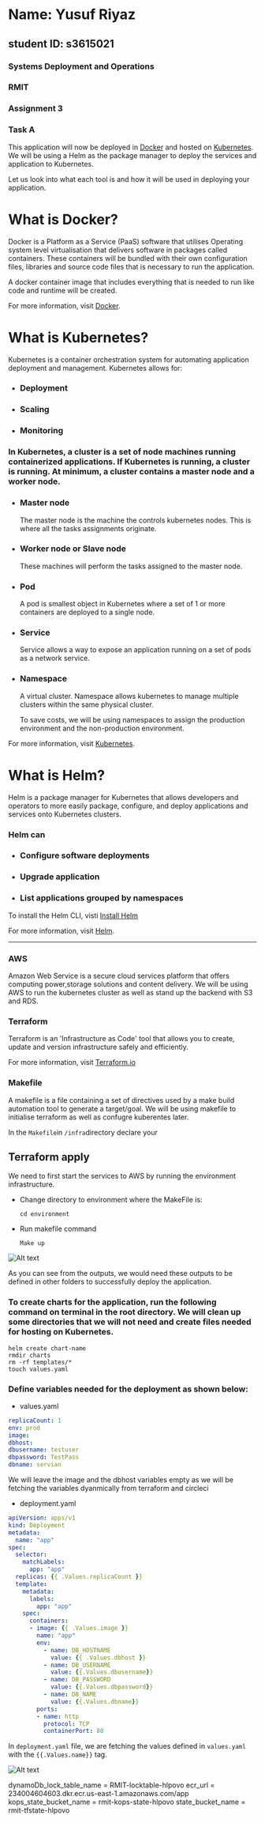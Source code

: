 # Name: Yusuf Riyaz
## student ID: s3615021

### Systems Deployment and Operations
### RMIT
### Assignment 3
### Task A
This application will now be deployed in [Docker](https://www.docker.com/) and hosted on [Kubernetes](https://kubernetes.io/). We will be using a Helm as the package manager to deploy the services  and application to Kubernetes. 

Let us look into what each tool is and how it will be used in deploying your application.


# What is Docker?

Docker is a Platform as a Service (PaaS) software that utilises Operating system level virtualisation that delivers software in packages called containers. These containers will be bundled with their own configuration files, libraries and source code files that is necessary to run the application. 

A docker container image that includes everything that is needed to run like code and runtime will be created.

For more information, visit [Docker](https://www.docker.com/).

# What is Kubernetes?

Kubernetes is a container orchestration system for automating application deployment and management. Kubernetes allows for:
* ### Deployment
* ### Scaling
* ### Monitoring

### In Kubernetes, a cluster is a set of node machines running containerized applications. If Kubernetes is running, a cluster is running. At minimum, a cluster contains a master node and a worker node. 

* ### Master node

     The master node is the machine the controls  kubernetes nodes. This is where all the tasks assignments originate.

 * ### Worker node or Slave node

     These machines will perform the tasks assigned to the master node.

  * ### Pod 

     A pod is smallest object in Kubernetes where a set of 1 or more containers are deployed to a single node.

  * ### Service

     Service allows a way to expose an application running on a set of pods as a network service.

  * ### Namespace
  
     A virtual cluster. Namespace allows kubernetes to manage multiple clusters within the same physical cluster.

     To save costs, we will be using namespaces to assign the production environment and the non-production environment.


For more information, visit [Kubernetes](https://kubernetes.io/).


#  What is Helm?
Helm is a package manager for Kubernetes that allows developers and operators to more easily package, configure, and deploy applications and services onto Kubernetes clusters.

### Helm can 

* ### Configure software deployments
* ### Upgrade application
* ### List applications grouped by namespaces

To install the Helm CLI, visti [Install Helm](https://helm.sh/docs/intro/install/)


For more information, visit [Helm](https://helm.sh/docs/).
__________________________________________________________________________________





### AWS 
Amazon Web Service is a secure cloud services platform that offers computing power,storage solutions and content delivery.
We will be using AWS to run the kubernetes cluster as well as stand up the backend with S3 and RDS.

### Terraform
Terraform is an 'Infrastructure as Code' tool that allows you to create, update and version infrastructure safely and efficiently.

For more information, visit [Terraform.io](https://www.terraform.io/intro/index.html)


### Makefile
A makefile is a file containing a set of directives used by a make build automation tool to generate a target/goal. We will be using makefile to initialise terraform as well as confugre kuberentes later.


In the `Makefile`in `/infra`directory declare your 


## Terraform apply

We need to first start the services to AWS by running the environment infrastructure.

* Change directory to environment where the MakeFile is:

     `cd environment`

* Run makefile command 

    `Make up`

![Alt text](/screenshots/makeup.png?raw=true )

As you can see from the outputs, we would need these outputs to be defined in other folders to successfully deploy the application.





### To create charts for the application, run the following command on terminal in the root directory. We will clean up some directories that we will not need and create files needed for hosting on Kubernetes.

```
helm create chart-name
rmdir charts
rm -rf templates/*
touch values.yaml

```
### Define variables needed for the deployment as shown below:

* values.yaml

````yaml
replicaCount: 1
env: prod
image: 
dbhost:
dbusername: testuser
dbpassword: TestPass
dbname: servian

````
We will leave the image and the dbhost variables empty as we will be fetching the variables dyanmically from terraform and circleci

* deployment.yaml
````yaml
apiVersion: apps/v1
kind: Deployment
metadata:
  name: "app"
spec:
  selector:
    matchLabels:
      app: "app"
  replicas: {{ .Values.replicaCount }}
  template:
    metadata:
      labels:
        app: "app"
    spec:
      containers:
      - image: {{ .Values.image }}
        name: "app"
        env:
          - name: DB_HOSTNAME
            value: {{ .Values.dbhost }}
          - name: DB_USERNAME
            value: {{.Values.dbusername}}
          - name: DB_PASSWORD
            value: {{.Values.dbpassword}}
          - name: DB_NAME 
            value: {{.Values.dbname}}
        ports:
        - name: http
          protocol: TCP
          containerPort: 80

````

In `deployment.yaml` file, we are fetching the values defined in `values.yaml` with the `{{.Values.name}}` tag.

![Alt text](/screenshots/init.png?raw=true )




dynamoDb_lock_table_name = RMIT-locktable-hlpovo
ecr_url = 234004604603.dkr.ecr.us-east-1.amazonaws.com/app
kops_state_bucket_name = rmit-kops-state-hlpovo
state_bucket_name = rmit-tfstate-hlpovo